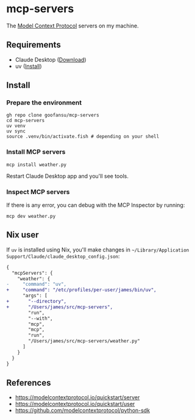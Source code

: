 # mcp-servers

The [Model Context Protocol](https://modelcontextprotocol.io/) servers on my machine. 

## Requirements
- Claude Desktop ([Download](https://claude.ai/download))
- uv ([Install](https://docs.astral.sh/uv/getting-started/installation/))

## Install

### Prepare the environment
```shell
gh repo clone goofansu/mcp-servers
cd mcp-servers
uv venv
uv sync
source .venv/bin/activate.fish # depending on your shell
```

### Install MCP servers
```shell
mcp install weather.py
```

Restart Claude Desktop app and you'll see tools.

### Inspect MCP servers
If there is any error, you can debug with the MCP Inspector by running:
```
mcp dev weather.py
```

## Nix user
If `uv` is installed using Nix, you'll make changes in `~/Library/Application Support/Claude/claude_desktop_config.json`:

```diff
{
  "mcpServers": {
    "weather": {
-     "command": "uv",
+     "command": "/etc/profiles/per-user/james/bin/uv",
      "args": [
+       "--directory",
+       "/Users/james/src/mcp-servers",
        "run",
        "--with",
        "mcp",
        "mcp",
        "run",
        "/Users/james/src/mcp-servers/weather.py"
      ]
    }
  }
}
```

## References
- https://modelcontextprotocol.io/quickstart/server
- https://modelcontextprotocol.io/quickstart/user
- https://github.com/modelcontextprotocol/python-sdk
